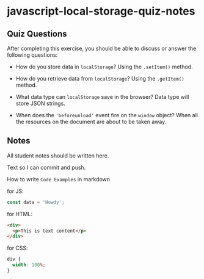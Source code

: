 # javascript-local-storage-quiz-notes

## Quiz Questions

After completing this exercise, you should be able to discuss or answer the following questions:

- How do you store data in `localStorage`?
  Using the `.setItem()` method.

- How do you retrieve data from `localStorage`?
  Using the `.getItem()` method.

- What data type can `localStorage` save in the browser?
  Data type will store JSON strings.

- When does the `'beforeunload'` event fire on the `window` object?
  When all the resources on the document are about to be taken away.

## Notes

All student notes should be written here.

Text so I can commit and push.

How to write `Code Examples` in markdown

for JS:

```javascript
const data = 'Howdy';
```

for HTML:

```html
<div>
  <p>This is text content</p>
</div>
```

for CSS:

```css
div {
  width: 100%;
}
```
